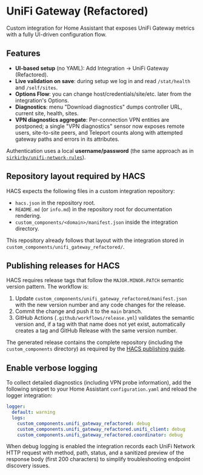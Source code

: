 
# UniFi Gateway (Refactored)

Custom integration for Home Assistant that exposes UniFi Gateway metrics with a
fully UI-driven configuration flow.

## Features

- **UI-based setup** (no YAML): Add Integration → UniFi Gateway (Refactored).
- **Live validation on save**: during setup we log in and read `/stat/health` and `/self/sites`.
- **Options Flow**: you can change host/credentials/site/etc. later from the integration's Options.
- **Diagnostics**: menu "Download diagnostics" dumps controller URL, current site, health, sites.
- **VPN diagnostics aggregate**: Per-connection VPN entities are postponed; a single
  "VPN diagnostics" sensor now exposes remote users, site-to-site peers, and Teleport
  counts along with attempted gateway paths and errors in its attributes.

Authentication uses a local **username/password** (the same approach as in
[`sirkirby/unifi-network-rules`](https://github.com/sirkirby/unifi-network-rules)).

## Repository layout required by HACS

HACS expects the following files in a custom integration repository:

- `hacs.json` in the repository root.
- `README.md` (or `info.md`) in the repository root for documentation rendering.
- `custom_components/<domain>/manifest.json` inside the integration directory.

This repository already follows that layout with the integration stored in
`custom_components/unifi_gateway_refactored/`.

## Publishing releases for HACS

HACS requires release tags that follow the `MAJOR.MINOR.PATCH` semantic version
pattern. The workflow is:

1. Update `custom_components/unifi_gateway_refactored/manifest.json` with the new
   version number and any code changes for the release.
2. Commit the change and push it to the `main` branch.
3. GitHub Actions (`.github/workflows/release.yml`) validates the semantic version
   and, if a tag with that name does not yet exist, automatically creates a tag
   and GitHub Release with the same version number.

The generated release contains the complete repository (including the
`custom_components` directory) as required by the
[HACS publishing guide](https://hacs.xyz/docs/publish/).

## Enable verbose logging

To collect detailed diagnostics (including VPN probe information), add the
following snippet to your Home Assistant `configuration.yaml` and reload the
logger integration:

```yaml
logger:
  default: warning
  logs:
    custom_components.unifi_gateway_refactored: debug
    custom_components.unifi_gateway_refactored.unifi_client: debug
    custom_components.unifi_gateway_refactored.coordinator: debug
```

When debug logging is enabled the integration records each UniFi Network HTTP request
with method, path, status, and a sanitized preview of the response body (first 200
characters) to simplify troubleshooting endpoint discovery issues.

